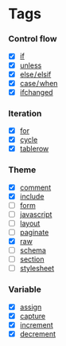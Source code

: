 # Tags

### Control flow

 -[x] [if](https://help.shopify.com/themes/liquid/tags/control-flow-tags#if)
 -[x] [unless](https://help.shopify.com/themes/liquid/tags/control-flow-tags#unless)
 -[x] [else / elsif](https://help.shopify.com/themes/liquid/tags/control-flow-tags#else-elsif)
 -[x] [case / when](https://help.shopify.com/themes/liquid/tags/control-flow-tags#case-when)
 -[x] [ifchanged](https://shopifyengineering.myshopify.com/blogs/archived/17487852-new-liquid-tag-ifchanged)
 
### Iteration

 -[x] [for](https://help.shopify.com/themes/liquid/tags/iteration-tags#for)
 -[x] [cycle](https://help.shopify.com/themes/liquid/tags/iteration-tags#cycle)
 -[x] [tablerow](https://help.shopify.com/themes/liquid/tags/iteration-tags#tablerow)

### Theme

 -[x] [comment](https://help.shopify.com/themes/liquid/tags/theme-tags#comment)
 -[x] [include](https://help.shopify.com/themes/liquid/tags/theme-tags#include)
 -[ ] [form](https://help.shopify.com/themes/liquid/tags/theme-tags#form)
 -[ ] [javascript](https://help.shopify.com/themes/liquid/tags/theme-tags#javascript)
 -[ ] [layout](https://help.shopify.com/themes/liquid/tags/theme-tags#layout)
 -[ ] [paginate](https://help.shopify.com/themes/liquid/tags/theme-tags#paginate)
 -[x] [raw](https://help.shopify.com/themes/liquid/tags/theme-tags#raw)
 -[ ] [schema](https://help.shopify.com/themes/liquid/tags/theme-tags#schema)
 -[ ] [section](https://help.shopify.com/themes/liquid/tags/theme-tags#section)
 -[ ] [stylesheet](https://help.shopify.com/themes/liquid/tags/theme-tags#stylesheet)

### Variable

 -[x] [assign](https://help.shopify.com/themes/liquid/tags/variable-tags#assign)
 -[x] [capture](https://help.shopify.com/themes/liquid/tags/variable-tags#capture)
 -[x] [increment](https://help.shopify.com/themes/liquid/tags/variable-tags#increment)
 -[x] [decrement](https://help.shopify.com/themes/liquid/tags/variable-tags#decrement)